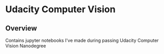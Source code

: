 # Udacity Computer Vision

## Overview

Contains jupyter notebooks I've made during passing Udacity Computer Vision Nanodegree
